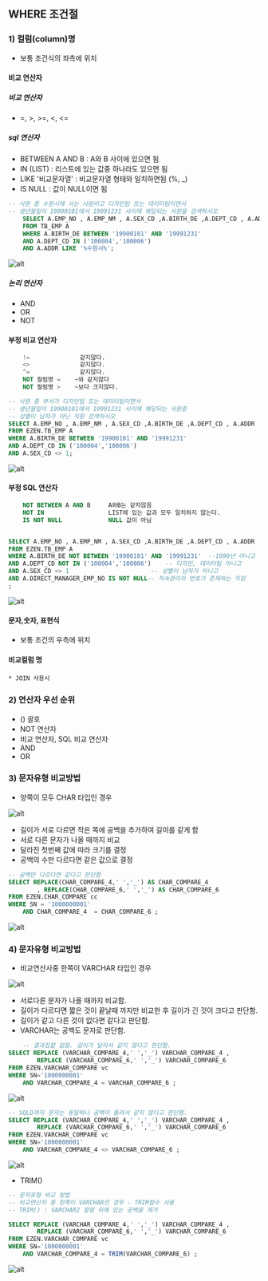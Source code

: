 
## WHERE 조건절

### 1) 컬럼(column)명

* 보통 조건식의 좌측에 위치

#### 비교 연산자

##### 비교 연산자

* =, >, >=, <, <=

##### sql 연산자

* BETWEEN A AND B : A와 B 사이에 있으면 됨
* IN (LIST) : 리스트에 있는 값중 하나라도 있으면 됨
* LIKE '비교문자열' : 비교문자열 형태와 일치하면됨 (%, _)
* IS NULL : 값이 NULL이면 됨

```sql
-- 사원 중 수원시에 사는 사람이고 디자인팀 또는 데이터팀이면서
-- 생년월일이 19900101에서 19991231 사이에 해당되는 사원을 검색하시오
    SELECT A.EMP_NO , A.EMP_NM , A.SEX_CD ,A.BIRTH_DE ,A.DEPT_CD , A.ADDR 
    FROM TB_EMP A
    WHERE A.BIRTH_DE BETWEEN '19900101' AND '19991231'
    AND A.DEPT_CD IN ('100004','100006')
    AND A.ADDR LIKE '%수원시%';
```

![alt](/assets/images/post/Database/sql/86.png)

##### 논리 연산자

* AND
* OR
* NOT

#### 부정 비교 연산자

```SQL
    !=              같지않다.
    <>              같지않다.
    ^=              같지않다.
    NOT 컬럼명 =    ~와 같지않다
    NOT 컬럼명 >    ~보다 크지않다.
```

```SQL
-- 사원 중 부서가 디자인팀 또는 데이터팀이면서
-- 생년월일이 19900101에서 19991231 사이에 해당되는 사원중 
-- 성별이 남자가 아닌 직원 검색하시오
SELECT A.EMP_NO , A.EMP_NM , A.SEX_CD ,A.BIRTH_DE ,A.DEPT_CD , A.ADDR 
FROM EZEN.TB_EMP A
WHERE A.BIRTH_DE BETWEEN '19900101' AND '19991231'
AND A.DEPT_CD IN ('100004','100006')
AND A.SEX_CD <> 1; 
```

![alt](/assets/images/post/Database/sql/88.png)

#### 부정 SQL 연산자

```SQL
    NOT BETWEEN A AND B     A와B는 같지않음
    NOT IN                  LIST에 있는 값과 모두 일치하지 않는다.
    IS NOT NULL             NULL 값이 아님

```

```SQL

SELECT A.EMP_NO , A.EMP_NM , A.SEX_CD ,A.BIRTH_DE ,A.DEPT_CD , A.ADDR 
FROM EZEN.TB_EMP A
WHERE A.BIRTH_DE NOT BETWEEN '19900101' AND '19991231'	--1990년 아니고
AND A.DEPT_CD NOT IN ('100004','100006')	-- 디자인, 데이터팀 아니고
AND A.SEX_CD <> 1 						-- 성별이 남자가 아니고
AND A.DIRECT_MANAGER_EMP_NO IS NOT NULL-- 직속관리자 번호가 존재하는 직원
;
```

![alt](/assets/images/post/Database/sql/89.png)

#### 문자,숫자, 표현식

* 보통 조건의 우측에 위치
#### 비교컬럼 명

    * JOIN 사용시

### 2) 연산자 우선 순위

* () 괄호
* NOT 연산자
* 비교 연산자, SQL 비교 연산자
* AND
* OR

### 3) 문자유형 비교방법 

* 양쪽이 모두 CHAR 타입인 경우

![alt](/assets/images/post/Database/sql/92.png)

* 길이가 서로 다르면 작은 쪽에 공백을 추가하여 길이를 같게 함
* 서로 다른 문자가 나올 때까지 비교
* 달라진 첫번째 값에 따라 크기를 결정
* 공백의 수만 다르다면 같은 값으로 결정

```sql
-- 공백만 다르다면 같다고 판단함
SELECT REPLACE(CHAR_COMPARE_4,' ','_') AS CHAR_COMPARE_4 
		, REPLACE(CHAR_COMPARE_6,' ','_') AS CHAR_COMPARE_6 
FROM EZEN.CHAR_COMPARE cc 
WHERE SN = '1000000001'
	AND CHAR_COMPARE_4  = CHAR_COMPARE_6 ;
```

![alt](/assets/images/post/Database/sql/91.png)

### 4) 문자유형 비교방법 

* 비교연산사중 한쪽이 VARCHAR 타입인 경우

![alt](/assets/images/post/Database/sql/93.png)

* 서로다른 문자가 나올 때까지 비교함.
* 길이가 다르다면 짧은 것이 끝날때 까지만 비교한 후 길이가 긴 것이 크다고 판단함.
* 길이가 같고 다른 것이 없다면 같다고 판단함.
* VARCHAR는 공백도 문자로 판단함.

```sql
    -- 결과집합 없음. 길이가 달라서 같지 않다고 판단함.
SELECT REPLACE (VARCHAR_COMPARE_4,' ','_') VARCHAR_COMPARE_4 ,
		REPLACE (VARCHAR_COMPARE_6,' ','_') VARCHAR_COMPARE_6 
FROM EZEN.VARCHAR_COMPARE vc 
WHERE SN='1000000001' 
	AND VARCHAR_COMPARE_4 = VARCHAR_COMPARE_6 ;
```

![alt](/assets/images/post/Database/sql/94.png)

```sql
-- SQLD까지 문자는 동일하나 공백이 틀려서 같지 않다고 판단함.
SELECT REPLACE (VARCHAR_COMPARE_4,' ','_') VARCHAR_COMPARE_4 ,
		REPLACE (VARCHAR_COMPARE_6,' ','_') VARCHAR_COMPARE_6 
FROM EZEN.VARCHAR_COMPARE vc 
WHERE SN='1000000001' 
	AND VARCHAR_COMPARE_4 <> VARCHAR_COMPARE_6 ;
```

![alt](/assets/images/post/Database/sql/95.png)

* TRIM() 

```sql
-- 문자유형 비교 방법
-- 비교연산자 중 한쪽이 VARCHAR인 경우 - TRIM함수 사용
-- TRIM() : VARCHAR2 컬럼 뒤에 있는 공백을 제거

SELECT REPLACE (VARCHAR_COMPARE_4,' ','_') VARCHAR_COMPARE_4 ,
		REPLACE (VARCHAR_COMPARE_6,' ','_') VARCHAR_COMPARE_6 
FROM EZEN.VARCHAR_COMPARE vc 
WHERE SN='1000000001' 
	AND VARCHAR_COMPARE_4 = TRIM(VARCHAR_COMPARE_6) ;
```

![alt](/assets/images/post/Database/sql/96.png)